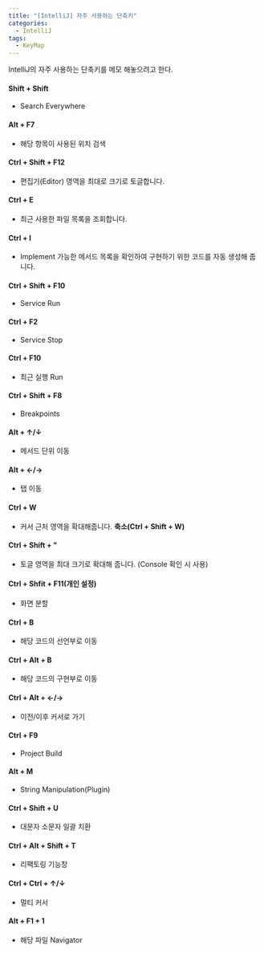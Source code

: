 ```yaml
---
title: "[IntelliJ] 자주 사용하는 단축키"
categories:
  - IntelliJ
tags:
  - KeyMap
---
```


IntelliJ의 자주 사용하는 단축키를 메모 해놓으려고 한다.

#### Shift + Shift

- Search Everywhere

#### Alt + F7

- 해당 항목이 사용된 위치 검색

#### Ctrl + Shift + F12

- 편집기(Editor) 영역을 최대로 크기로 토글합니다.

#### Ctrl + E

- 최근 사용한 파일 목록을 조회합니다.

#### Ctrl + I

- Implement 가능한 메서드 목록을 확인하여 구현하기 위한 코드를 자동 생성해 줍니다.

#### Ctrl + Shift + F10

- Service Run

#### Ctrl + F2

- Service Stop

#### Ctrl + F10

- 최근 실행 Run

#### Ctrl + Shift + F8

- Breakpoints

#### Alt + ↑/↓

- 메서드 단위 이동

#### Alt + ←/→

- 탭 이동

#### Ctrl + W

- 커서 근처 영역을 확대해줍니다. **축소(Ctrl + Shift + W)**

#### Ctrl + Shift + "

- 토글 영역을 최대 크기로 확대해 줍니다. (Console 확인 시 사용)

#### Ctrl + Shfit + F11(개인 설정)

- 화면 분할

#### Ctrl + B

- 해당 코드의 선언부로 이동

#### Ctrl + Alt + B

- 해당 코드의 구현부로 이동

#### Ctrl + Alt + ←/→

- 이전/이후 커서로 가기

#### Ctrl + F9

- Project Build

#### Alt + M

- String Manipulation(Plugin)

#### Ctrl + Shift + U

- 대문자 소문자 일괄 치환

#### Ctrl + Alt + Shift + T

- 리팩토링 기능창

#### Ctrl + Ctrl + ↑/↓

- 멀티 커서

#### Alt + F1 + 1

- 해당 파일 Navigator
